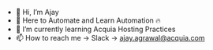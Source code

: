 - 👋 Hi, I’m Ajay
- 👀 Here to Automate and Learn Automation 🔥
- 🌱 I’m currently learning Acquia Hosting Practices
- 📫 How to reach me -> Slack -> ajay.agrawal@acquia.com

<!---
ajayagrawalacquia/ajayagrawalacquia is a ✨ special ✨ repository because its `README.md` (this file) appears on your GitHub profile.
You can click the Preview link to take a look at your changes.
--->
